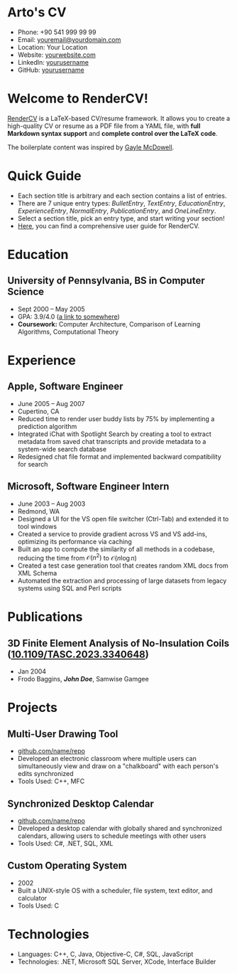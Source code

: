 # Arto's CV

- Phone: +90 541 999 99 99
- Email: [youremail@yourdomain.com](mailto:youremail@yourdomain.com)
- Location: Your Location
- Website: [yourwebsite.com](https://yourwebsite.com/)
- LinkedIn: [yourusername](https://linkedin.com/in/yourusername)
- GitHub: [yourusername](https://github.com/yourusername)


# Welcome to RenderCV!

[RenderCV](https://github.com/sinaatalay/rendercv) is a LaTeX-based CV/resume framework. It allows you to create a high-quality CV or resume as a PDF file from a YAML file, with **full Markdown syntax support** and **complete control over the LaTeX code**.

The boilerplate content was inspired by [Gayle McDowell](https://github.com/dnl-blkv/mcdowell-cv).

# Quick Guide

- Each section title is arbitrary and each section contains a list of entries.
- There are 7 unique entry types: *BulletEntry*, *TextEntry*, *EducationEntry*, *ExperienceEntry*, *NormalEntry*, *PublicationEntry*, and *OneLineEntry*.
- Select a section title, pick an entry type, and start writing your section!
- [Here](https://docs.rendercv.com/user_guide/), you can find a comprehensive user guide for RenderCV.
# Education

## University of Pennsylvania, BS in Computer Science

- Sept 2000 – May 2005
- GPA: 3.9/4.0 ([a link to somewhere](https://example.com))
- **Coursework:** Computer Architecture, Comparison of Learning Algorithms, Computational Theory

# Experience

## Apple, Software Engineer

- June 2005 – Aug 2007
- Cupertino, CA
- Reduced time to render user buddy lists by 75% by implementing a prediction algorithm
- Integrated iChat with Spotlight Search by creating a tool to extract metadata from saved chat transcripts and provide metadata to a system-wide search database
- Redesigned chat file format and implemented backward compatibility for search

## Microsoft, Software Engineer Intern

- June 2003 – Aug 2003
- Redmond, WA
- Designed a UI for the VS open file switcher (Ctrl-Tab) and extended it to tool windows
- Created a service to provide gradient across VS and VS add-ins, optimizing its performance via caching
- Built an app to compute the similarity of all methods in a codebase, reducing the time from $\mathcal{O}(n^2)$ to $\mathcal{O}(n \log n)$
- Created a test case generation tool that creates random XML docs from XML Schema
- Automated the extraction and processing of large datasets from legacy systems using SQL and Perl scripts

# Publications

## 3D Finite Element Analysis of No-Insulation Coils ([10.1109/TASC.2023.3340648](https://doi.org/10.1109/TASC.2023.3340648))
- Jan 2004
- Frodo Baggins, ***John Doe***, Samwise Gamgee

# Projects

## Multi-User Drawing Tool

- [github.com/name/repo](https://github.com/sinaatalay/rendercv)
- Developed an electronic classroom where multiple users can simultaneously view and draw on a "chalkboard" with each person's edits synchronized
- Tools Used: C++, MFC

## Synchronized Desktop Calendar

- [github.com/name/repo](https://github.com/sinaatalay/rendercv)
- Developed a desktop calendar with globally shared and synchronized calendars, allowing users to schedule meetings with other users
- Tools Used: C#, .NET, SQL, XML

## Custom Operating System

- 2002
- Built a UNIX-style OS with a scheduler, file system, text editor, and calculator
- Tools Used: C

# Technologies

- Languages: C++, C, Java, Objective-C, C#, SQL, JavaScript
- Technologies: .NET, Microsoft SQL Server, XCode, Interface Builder
